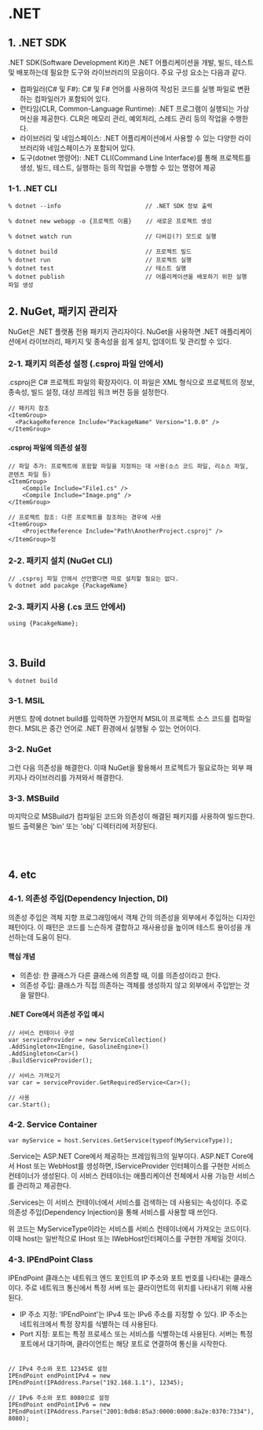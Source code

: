 # .NET

## 1. .NET SDK
.NET SDK(Software Development Kit)은 .NET 어플리케이션을 개발, 빌드, 테스트 및 배포하는데 필요한 도구와 라이브러리의 모음이다. 주요 구성 요소는 다음과 같다.
- 컴파일러(C# 및 F#): C# 및 F# 언어를 사용하여 작성된 코드를 실행 파일로 변환하는 컴파일러가 포함되어 있다.
- 런타임(CLR, Common-Language Runtime): .NET 프로그램이 실행되는 가상 머신을 제공한다. CLR은 메모리 관리, 예외처리, 스레드 관리 등의 작업을 수행한다.
- 라이브러리 및 네임스페이스: .NET 어플리케이션에서 사용할 수 있는 다양한 라이브러리와 네임스페이스가 포함되어 있다. 
- 도구(dotnet 명령어): .NET CLI(Command Line Interface)를 통해 프로젝트를 생성, 빌드, 테스트, 실행하는 등의 작업을 수행할 수 있는 명령어 제공

### 1-1. .NET CLI
    % dotnet --info                        // .NET SDK 정보 출력

    % dotnet new webapp -o {프로젝트 이름}    // 새로운 프로젝트 생성

    % dotnet watch run                     // 디버깅(?) 모드로 실행 

    % dotnet build                         // 프로젝트 빌드
    % dotnet run                           // 프로젝트 실행
    % dotnet test                          // 테스트 실행
    % dotnet publish                       // 어플리케이션을 배포하기 위한 실행 파일 생성

## 2. NuGet, 패키지 관리자
NuGet은 .NET 플랫폼 전용 패키지 관리자이다. NuGet을 사용하면 .NET 애플리케이션에서 라이브러리, 패키지 및 종속성을 쉽게 설치, 업데이트 및 관리할 수 있다.

### 2-1. 패키지 의존성 설정 (.csproj 파일 안에서)
.csproj은 C# 프로젝트 파일의 확장자이다. 이 파일은 XML 형식으로 프로젝트의 정보, 종속성, 빌드 설정, 대상 프레임 워크 버전 등을 설정한다.

    // 패키지 참조
    <ItemGroup>
      <PackageReference Include="PackageName" Version="1.0.0" />
    </ItemGroup>

#### .csproj 파일에 의존성 설정

    // 파일 추가: 프로젝트에 포함할 파일을 지정하는 데 사용(소스 코드 파일, 리소스 파일, 콘텐츠 파일 등)
    <ItemGroup>
        <Compile Include="File1.cs" />
        <Compile Include="Image.png" />
    </ItemGroup>

    // 프로젝트 참조: 다른 프로젝트를 참조하는 경우에 사용
    <ItemGroup>
        <ProjectReference Include="Path\AnotherProject.csproj" />
    </ItemGroup>정

### 2-2. 패키지 설치 (NuGet CLI)
    // .csproj 파일 안에서 선언했다면 따로 설치할 필요는 없다.
    % dotnet add pacakge {PackageName}

### 2-3. 패키지 사용 (.cs 코드 안에서)
    using {PacakgeName};

<br>

## 3. Build

    % dotnet build

### 3-1. MSIL
커맨드 창에 dotnet build를 입력하면 가장먼저 MSIL이 프로젝트 소스 코드를 컴파일한다. MSIL은 중간 언어로 .NET 환경에서 실행될 수 있는 언어이다.

### 3-2. NuGet
그런 다음 의존성을 해결한다. 이때 NuGet을 활용해서 프로젝트가 필요로하는 외부 패키지나 라이브러리를 가져와서 해결한다.

### 3-3. MSBuild
마지막으로 MSBuild가 컴파일된 코드와 의존성이 해결된 패키지를 사용하여 빌드한다. 빌드 출력물은 'bin' 또는 'obj' 디렉터리에 저장된다.

<br>
<br>

## 4. etc

### 4-1. 의존성 주입(Dependency Injection, DI)
의존성 주입은 객체 지향 프로그래밍에서 객체 간의 의존성을 외부에서 주입하는 디자인 패턴이다. 이 패턴은 코드를 느슨하게 결합하고 재사용성을 높이며 테스트 용이성을 개선하는데 도움이 된다.
#### 핵심 개념
- 의존성: 한 클래스가 다른 클래스에 의존할 때, 이를 의존성이라고 한다.
- 의존성 주입: 클래스가 직접 의존하는 객체를 생성하지 않고 외부에서 주입받는 것을 말한다.

#### .NET Core에서 의존성 주입 예시
    // 서비스 컨테이너 구성
    var serviceProvider = new ServiceCollection()
    .AddSingleton<IEngine, GasolineEngine>()
    .AddSingleton<Car>()
    .BuildServiceProvider();
    
    // 서비스 가져오기
    var car = serviceProvider.GetRequiredService<Car>();
    
    // 사용
    car.Start();

###  4-2. Service Container

    var myService = host.Services.GetService(typeof(MyServiceType));

.Service는 ASP.NET Core에서 제공하는 프레임워크의 일부이다. ASP.NET Core에서 Host 또는 WebHost를 생성하면, IServiceProvider 인터페이스를 구현한 서비스 컨테이너가 생성된다. 이 서비스 컨테이너는 애플리케이션 전체에서 사용 가능한 서비스를 관리하고 제공한다.

.Services는 이 서비스 컨테이너에서 서비스를 검색하는 데 사용되는 속성이다. 주로 의존성 주입(Dependency Injection)을 통해 서비스를 사용할 때 쓰인다.

위 코드는 MyServiceType이라는 서비스를 서비스 컨테이너에서 가져오는 코드이다. 이때 host는 일반적으로 IHost 또는 IWebHost인터페이스를 구현한 개체일 것이다.

### 4-3. IPEndPoint Class
IPEndPoint 클래스는 네트워크 엔드 포인트의 IP 주소와 포트 번호를 나타내는 클래스이다. 주로 네트워크 통신에서 특정 서버 또는 클라이언트의 위치를 나타내기 위해 사용된다.
- IP 주소 지정: 'IPEndPoint'는 IPv4 또는 IPv6 주소를 지정할 수 있다. IP 주소는 네트워크에서 특정 장치를 식별하는 데 사용된다.
- Port 지정: 포트는 특정 프로세스 또는 서비스를 식별하는데 사용된다. 서버는 특정 포트에서 대기하며, 클라이언트는 해당 포트로 연결하여 통신을 시작한다.
######
    // IPv4 주소와 포트 12345로 설정
    IPEndPoint endPointIPv4 = new IPEndPoint(IPAddress.Parse("192.168.1.1"), 12345);
    
    // IPv6 주소와 포트 8080으로 설정
    IPEndPoint endPointIPv6 = new IPEndPoint(IPAddress.Parse("2001:0db8:85a3:0000:0000:8a2e:0370:7334"), 8080);